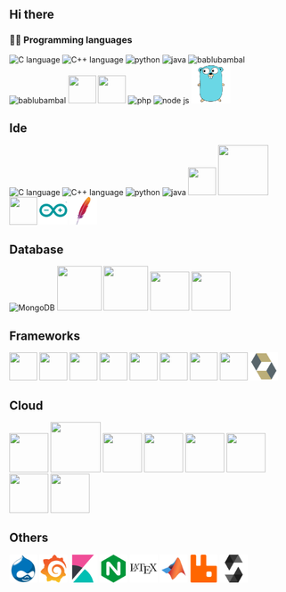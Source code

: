 ## Hi there
<div>

###  👨‍💻  Programming languages
<!-- ![YouTube Channel Subscribers](https://img.shields.io/youtube/channel/subscribers/UCMS8crvN1a1SPjTqc8N26FA?style=social) -->

<p align='left'>
<img src="https://raw.githubusercontent.com/bablubambal/All_logo_and_pictures/1ac69ce5fbc389725f16f989fa53c62d6e1b4883/programming%20languages/c.svg" alt="C language" height="50" width="50" />
<img src="https://raw.githubusercontent.com/bablubambal/All_logo_and_pictures/1ac69ce5fbc389725f16f989fa53c62d6e1b4883/programming%20languages/c%2B%2B.svg" alt="C++ language" height="50" width="50" /> 
<img src="https://raw.githubusercontent.com/bablubambal/All_logo_and_pictures/1ac69ce5fbc389725f16f989fa53c62d6e1b4883/programming%20languages/python.svg" alt="python" height="50" width="50" /> 
<img src="https://raw.githubusercontent.com/bablubambal/All_logo_and_pictures/1ac69ce5fbc389725f16f989fa53c62d6e1b4883/programming%20languages/java.svg" alt="java" height="50" width="50" /> 
<img src="https://raw.githubusercontent.com/bablubambal/All_logo_and_pictures/1ac69ce5fbc389725f16f989fa53c62d6e1b4883/programming%20languages/javascript.svg" alt="bablubambal" height="50" width="50" /> 
<img src="https://raw.githubusercontent.com/bablubambal/All_logo_and_pictures/1ac69ce5fbc389725f16f989fa53c62d6e1b4883/programming%20languages/typescript.svg" alt="bablubambal" height="50" width="50" /> 
<img src="https://github.com/bablubambal/All_logo_and_pictures/blob/main/programming%20languages/bash.svg" height="50" width="50" />
<img src="https://github.com/bablubambal/All_logo_and_pictures/blob/main/programming%20languages/kotlin.svg" height="50" width="50" />
<img src="https://raw.githubusercontent.com/bablubambal/All_logo_and_pictures/1ac69ce5fbc389725f16f989fa53c62d6e1b4883/social%20icons/php.svg" alt="php" height="50" width="50" />
<img src="https://raw.githubusercontent.com/bablubambal/All_logo_and_pictures/1ac69ce5fbc389725f16f989fa53c62d6e1b4883/frameworks/nodejs.svg" alt="node js" height="50" width="50" />
<img src="https://github.com/devicons/devicon/blob/master/icons/go/go-original.svg" height="70" width="70" />
</p>

## Ide
<p align='left'>
<img src="https://raw.githubusercontent.com/bablubambal/All_logo_and_pictures/62487087dc4f4f5efee637addbc67a16dd374bf6/text%20editors/atom.svg" alt="C language" height="50" width="50" />
<img src="https://raw.githubusercontent.com/bablubambal/All_logo_and_pictures/62487087dc4f4f5efee637addbc67a16dd374bf6/text%20editors/notepad%2B%2B.png" alt="C++ language" height="50" width="50" /> 
<img src="https://raw.githubusercontent.com/bablubambal/All_logo_and_pictures/62487087dc4f4f5efee637addbc67a16dd374bf6/text%20editors/sublime.svg" alt="python" height="50" width="50" /> 
<img src="https://raw.githubusercontent.com/bablubambal/All_logo_and_pictures/62487087dc4f4f5efee637addbc67a16dd374bf6/text%20editors/vscode.svg" alt="java" height="50" width="50" /> 
<img src="https://github.com/bablubambal/All_logo_and_pictures/blob/main/ides/android-studio.svg" height="50" width="50" />
<img src="https://github.com/bablubambal/All_logo_and_pictures/blob/main/ides/eclipse.svg" height="90" width="90" />
<img src="https://github.com/bablubambal/All_logo_and_pictures/blob/main/ides/intellij.svg" height="50" width="50" />
<img src="https://github.com/devicons/devicon/blob/master/icons/arduino/arduino-original.svg" height="50" width="50" />
<img src="https://github.com/devicons/devicon/blob/master/icons/apache/apache-original.svg" height="50" width="50" />
</p>

## Database
<p align='left'>
<img src="https://github.com/bablubambal/All_logo_and_pictures/blob/main/databases/mongodb.svg" alt="MongoDB" height="120" width="120" />
<img src="https://github.com/bablubambal/All_logo_and_pictures/blob/main/databases/mysql.svg" height="80" width="80" />
<img src="https://github.com/bablubambal/All_logo_and_pictures/blob/main/databases/oracle.svg" height="80" width="80" />
<img src="https://github.com/bablubambal/All_logo_and_pictures/blob/main/databases/postgresql.svg" height="70" width="70" />
<img src="https://github.com/bablubambal/All_logo_and_pictures/blob/main/databases/redis.svg" height="70" width="70" />  
</p>

## Frameworks
<p align='left'>
<img src="https://github.com/bablubambal/All_logo_and_pictures/blob/main/frameworks/android.svg" height="50" width="50" />
<img src="https://github.com/bablubambal/All_logo_and_pictures/blob/main/frameworks/angular.svg" height="50" width="50" />
<img src="https://github.com/bablubambal/All_logo_and_pictures/blob/main/frameworks/boostrap.svg" height="50" width="50" />
<img src="https://github.com/bablubambal/All_logo_and_pictures/blob/main/frameworks/django.svg" height="50" width="50" />
<img src="https://github.com/bablubambal/All_logo_and_pictures/blob/main/frameworks/flask.svg" height="50" width="50" />
<img src="https://github.com/bablubambal/All_logo_and_pictures/blob/main/frameworks/jquery.svg" height="50" width="50" />
<img src="https://github.com/bablubambal/All_logo_and_pictures/blob/main/frameworks/materialize.svg" height="50" width="50" />
<img src="https://github.com/bablubambal/All_logo_and_pictures/blob/main/frameworks/spring.svg" height="50" width="50" />
<img src="https://github.com/devicons/devicon/blob/master/icons/hibernate/hibernate-original.svg" height="50" width="50" />  
</p>

## Cloud
<p align='left'>
<img src="https://github.com/bablubambal/All_logo_and_pictures/blob/main/cloud/amazon.svg" height="70" width="70" />
<img src="https://github.com/bablubambal/All_logo_and_pictures/blob/main/cloud/azure.svg" height="90" width="90" />
<img src="https://github.com/bablubambal/All_logo_and_pictures/blob/main/cloud/bitbucket.svg" height="70" width="70" />
<img src="https://github.com/bablubambal/All_logo_and_pictures/blob/main/cloud/docker.svg" height="70" width="70" />
<img src="https://github.com/bablubambal/All_logo_and_pictures/blob/main/cloud/firebase.svg" height="70" width="70" />
<img src="https://github.com/bablubambal/All_logo_and_pictures/blob/main/cloud/github.svg" height="70" width="70" />
<img src="https://github.com/bablubambal/All_logo_and_pictures/blob/main/cloud/gitlab.svg" height="70" width="70" />
<img src="https://github.com/bablubambal/All_logo_and_pictures/blob/main/cloud/heroku.svg" height="70" width="70" />
</p>

## Others
<p align='left'>
<img src="https://github.com/devicons/devicon/blob/master/icons/drupal/drupal-original.svg" height="50" width="50" />
<img src="https://github.com/devicons/devicon/blob/master/icons/grafana/grafana-original.svg" height="50" width="50" />
<img src="https://github.com/devicons/devicon/blob/master/icons/kibana/kibana-original.svg" height="50" width="50" />
<img src="https://github.com/devicons/devicon/blob/master/icons/nginx/nginx-original.svg" height="50" width="50" />
<img src="https://github.com/devicons/devicon/blob/master/icons/latex/latex-original.svg" height="50" width="50" />
<img src="https://github.com/devicons/devicon/blob/master/icons/matlab/matlab-original.svg" height="50" width="50" />
<img src="https://github.com/devicons/devicon/blob/master/icons/rabbitmq/rabbitmq-original.svg" height="50" width="50" />
<img src="https://github.com/devicons/devicon/blob/master/icons/solidity/solidity-original.svg" height="50" width="50" />
</p>


<!-- 
![Rosiberto's Stats](https://github-readme-stats.vercel.app/api?username=Rosiberto&theme=algolia&show_icons=true&hide_border=true&count_private=true)
![Rosiberto's Top Languages](https://github-readme-stats.vercel.app/api/top-langs/?username=Rosiberto&theme=algolia&show_icons=true&hide_border=true&layout=compact) 
![Rosiberto's Streak](https://github-readme-streak-stats.herokuapp.com/?user=Rosiberto&theme=algolia&hide_border=true)
-->
</div>
